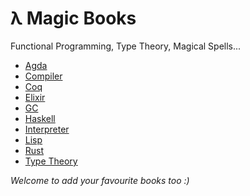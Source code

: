 # λ Magic Books

Functional Programming, Type Theory, Magical Spells...  

- [Agda](https://github.com/lambda-magic/plt.books/tree/master/Agda)
- [Compiler](https://github.com/lambda-magic/plt.books/tree/master/Compiler)
- [Coq](https://github.com/lambda-magic/plt.books/tree/master/Coq)
- [Elixir](https://github.com/lambda-magic/plt.books/tree/master/Elixir)
- [GC](https://github.com/lambda-magic/plt.books/tree/master/GC)
- [Haskell](https://github.com/lambda-magic/plt.books/tree/master/Haskell)
- [Interpreter](https://github.com/lambda-magic/plt.books/tree/master/Interpreter)
- [Lisp](https://github.com/lambda-magic/plt.books/tree/master/Lisp)
- [Rust](https://github.com/lambda-magic/plt.books/tree/master/Rust)
- [Type Theory](https://github.com/lambda-magic/plt.books/tree/master/Type%20Theory) 

*Welcome to add your favourite books too :)*
